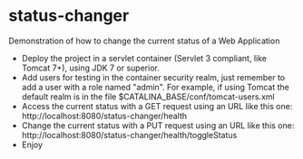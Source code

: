 # status-changer
Demonstration of how to change the current status of a Web Application

- Deploy the project in a servlet container (Servlet 3 compliant, like Tomcat 7+), using JDK 7 or superior.
- Add users for testing in the container security realm, just remember to add a user with a role named "admin". For example, if using Tomcat the default realm is in the file $CATALINA_BASE/conf/tomcat-users.xml
- Access the current status with a GET request using an URL like this one: http://localhost:8080/status-changer/health
- Change the current status with a PUT request using an URL like this one: http://localhost:8080/status-changer/health/toggleStatus
- Enjoy
